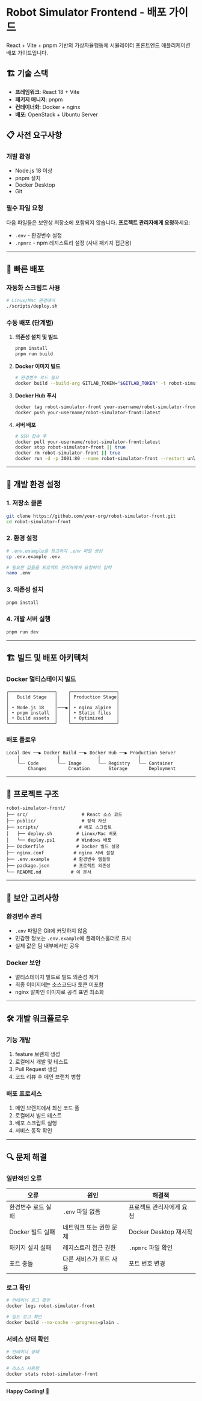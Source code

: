 # Robot Simulator Frontend - 배포 가이드

React + Vite + pnpm 기반의 가상자율행동체 시뮬레이터 프론트엔드 애플리케이션 배포 가이드입니다.

## 🏗️ 기술 스택

- **프레임워크**: React 18 + Vite
- **패키지 매니저**: pnpm
- **컨테이너화**: Docker + nginx
- **배포**: OpenStack + Ubuntu Server

## 📋 사전 요구사항

### 개발 환경

- Node.js 18 이상
- pnpm 설치
- Docker Desktop
- Git

### 필수 파일 요청

다음 파일들은 보안상 저장소에 포함되지 않습니다. **프로젝트 관리자에게 요청**하세요:

- `.env` - 환경변수 설정
- `.npmrc` - npm 레지스트리 설정 (사내 패키지 접근용)

---

## 🚀 빠른 배포

### 자동화 스크립트 사용

```bash
# Linux/Mac 환경에서
./scripts/deploy.sh
```

### 수동 배포 (단계별)

1. **의존성 설치 및 빌드**

   ```bash
   pnpm install
   pnpm run build
   ```

2. **Docker 이미지 빌드**

   ```bash
   # 환경변수 로드 필요
   docker build --build-arg GITLAB_TOKEN="$GITLAB_TOKEN" -t robot-simulator-front .
   ```

3. **Docker Hub 푸시**

   ```bash
   docker tag robot-simulator-front your-username/robot-simulator-front:latest
   docker push your-username/robot-simulator-front:latest
   ```

4. **서버 배포**
   ```bash
   # SSH 접속 후
   docker pull your-username/robot-simulator-front:latest
   docker stop robot-simulator-front || true
   docker rm robot-simulator-front || true
   docker run -d -p 3001:80 --name robot-simulator-front --restart unless-stopped your-username/robot-simulator-front:latest
   ```

---

## 🔧 개발 환경 설정

### 1. 저장소 클론

```bash
git clone https://github.com/your-org/robot-simulator-front.git
cd robot-simulator-front
```

### 2. 환경 설정

```bash
# .env.example을 참고하여 .env 파일 생성
cp .env.example .env

# 필요한 값들을 프로젝트 관리자에게 요청하여 입력
nano .env
```

### 3. 의존성 설치

```bash
pnpm install
```

### 4. 개발 서버 실행

```bash
pnpm run dev
```

---

## 🏗️ 빌드 및 배포 아키텍처

### Docker 멀티스테이지 빌드

```
┌─────────────────┐    ┌─────────────────┐
│   Build Stage   │    │ Production Stage│
│                 │    │                 │
│ • Node.js 18    │───▶│ • nginx alpine  │
│ • pnpm install  │    │ • Static files  │
│ • Build assets  │    │ • Optimized     │
└─────────────────┘    └─────────────────┘
```

### 배포 플로우

```
Local Dev ──▶ Docker Build ──▶ Docker Hub ──▶ Production Server
    │              │              │              │
    └── Code       └── Image      └── Registry   └── Container
        Changes        Creation       Storage        Deployment
```

---

## 📁 프로젝트 구조

```
robot-simulator-front/
├── src/                    # React 소스 코드
├── public/                 # 정적 자산
├── scripts/               # 배포 스크립트
│   ├── deploy.sh         # Linux/Mac 배포
│   └── deploy.ps1        # Windows 배포
├── Dockerfile            # Docker 빌드 설정
├── nginx.conf           # nginx 서버 설정
├── .env.example         # 환경변수 템플릿
├── package.json         # 프로젝트 의존성
└── README.md           # 이 문서
```

---

## 🔐 보안 고려사항

### 환경변수 관리

- `.env` 파일은 Git에 커밋하지 않음
- 민감한 정보는 `.env.example`에 플레이스홀더로 표시
- 실제 값은 팀 내부에서만 공유

### Docker 보안

- 멀티스테이지 빌드로 빌드 의존성 제거
- 최종 이미지에는 소스코드나 토큰 미포함
- nginx 알파인 이미지로 공격 표면 최소화

---

## 🛠️ 개발 워크플로우

### 기능 개발

1. feature 브랜치 생성
2. 로컬에서 개발 및 테스트
3. Pull Request 생성
4. 코드 리뷰 후 메인 브랜치 병합

### 배포 프로세스

1. 메인 브랜치에서 최신 코드 풀
2. 로컬에서 빌드 테스트
3. 배포 스크립트 실행
4. 서비스 동작 확인

---

## 🔍 문제 해결

### 일반적인 오류

| 오류               | 원인                    | 해결책                   |
| ------------------ | ----------------------- | ------------------------ |
| 환경변수 로드 실패 | `.env` 파일 없음        | 프로젝트 관리자에게 요청 |
| Docker 빌드 실패   | 네트워크 또는 권한 문제 | Docker Desktop 재시작    |
| 패키지 설치 실패   | 레지스트리 접근 권한    | `.npmrc` 파일 확인       |
| 포트 충돌          | 다른 서비스가 포트 사용 | 포트 번호 변경           |

### 로그 확인

```bash
# 컨테이너 로그 확인
docker logs robot-simulator-front

# 빌드 로그 확인
docker build --no-cache --progress=plain .
```

### 서비스 상태 확인

```bash
# 컨테이너 상태
docker ps

# 리소스 사용량
docker stats robot-simulator-front
```

---

**Happy Coding! 🚀**
